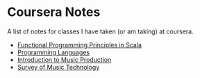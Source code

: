 # Coursera Notes
A list of notes for classes I have taken (or am taking) at coursera.

- [Functional Programming Principles in Scala](functional_programming_principles_in_scala.md)
- [Programming Languages](programming_languages.md)
- [Introduction to Music Production](introduction_to_music_production.md)
- [Survey of Music Technology](survey_of_music_technology.md)
